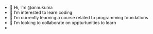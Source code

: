 - 👋 Hi, I’m @annukuma
- 👀 I’m interested to learn coding
- 🌱 I’m currently learning a course related to programming foundations
- 💞️ I’m looking to collaborate on oppturtunities to learn
- 

<!---
annukuma/annukuma is a ✨ special ✨ repository because its `README.md` (this file) appears on your GitHub profile.
You can click the Preview link to take a look at your changes.
--->
